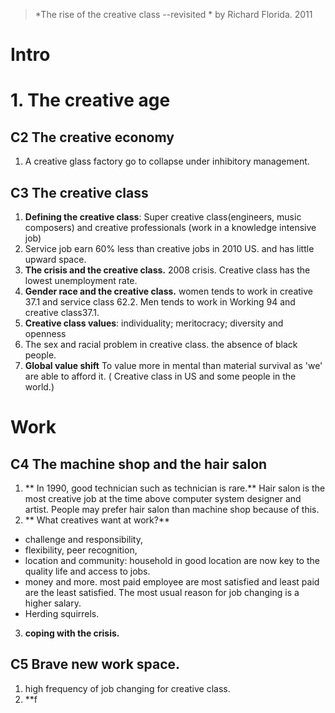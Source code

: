 > *The rise of the creative class --revisited *  by Richard Florida. 2011

# Intro

# 1. The creative age
## C2 The creative economy
1.  A creative glass factory go to collapse under inhibitory management.
## C3 The creative class
1. **Defining the creative class**: Super creative class(engineers, music composers) and creative professionals (work in a knowledge intensive job)
2. Service job earn 60% less than creative jobs in 2010 US. and has little upward space.
3. **The crisis and the creative class.** 2008  crisis. Creative class has the lowest unemployment rate.
4. **Gender race and the creative class.** women tends to work in creative 37.1 and service class 62.2. Men tends to work in Working 94 and creative class37.1.
5. **Creative class values**: individuality; meritocracy; diversity and openness
6. The sex and racial problem in creative class. the absence of black people.
7. **Global value shift** To value more in mental than material survival as 'we' are able to afford it. ( Creative class in US and some people in the world.)

# Work
## C4 The machine shop and the hair salon
1.  ** In 1990, good technician such as technician is rare.** Hair salon is the most creative job at the time above computer system designer and artist. People may prefer hair salon than machine shop because of this. 
2. ** What creatives want at work?** 
- challenge and responsibility, 
- flexibility, peer recognition, 
- location and community: household in good location are now key to the quality life and access to jobs.
- money and more. most paid employee are most satisfied and least paid are the least satisfied. The most usual reason for job changing is a higher salary.
- Herding squirrels.
3. **coping with the crisis.**
## C5 Brave new work space.
1. high frequency of job changing for creative class.
2. **f
<!--stackedit_data:
eyJoaXN0b3J5IjpbLTE3MjAwMTg3NTgsNTg1NDAyMTY0LDYwNj
gyNzI2MCw2NDExNzU0MjksLTE5NDQzMTY1NDQsNTczNDY5Mzg5
LDEzNTEyMjMxODQsMzYyNzExMDU3LDEwMTE0MjQyMTAsLTIxMT
k2OTI5MjMsMTEzMjA0MjE4MSw2OTY3MzM3MTcsLTExMTMzNjg3
MjYsODk3MzQ4NDkwLC0xNjY4NjUwMTYwLDk2ODM5MjY5MSwxMz
gxMzg1MDgyLC0xMTIwMzQxLDEzMDkwODkyMzgsMTQ2NDUxODIx
XX0=
-->